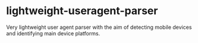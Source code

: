 # lightweight-useragent-parser
Very lightweight user agent parser with the aim of detecting mobile devices and identifying main device platforms.
